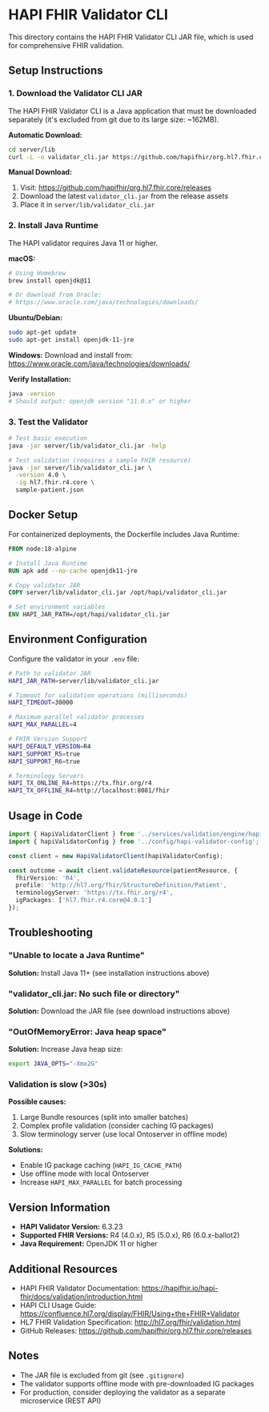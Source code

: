 # HAPI FHIR Validator CLI

This directory contains the HAPI FHIR Validator CLI JAR file, which is used for comprehensive FHIR validation.

## Setup Instructions

### 1. Download the Validator CLI JAR

The HAPI FHIR Validator CLI is a Java application that must be downloaded separately (it's excluded from git due to its large size: ~162MB).

**Automatic Download:**
```bash
cd server/lib
curl -L -o validator_cli.jar https://github.com/hapifhir/org.hl7.fhir.core/releases/download/6.3.23/validator_cli.jar
```

**Manual Download:**
1. Visit: https://github.com/hapifhir/org.hl7.fhir.core/releases
2. Download the latest `validator_cli.jar` from the release assets
3. Place it in `server/lib/validator_cli.jar`

### 2. Install Java Runtime

The HAPI validator requires Java 11 or higher.

**macOS:**
```bash
# Using Homebrew
brew install openjdk@11

# Or download from Oracle:
# https://www.oracle.com/java/technologies/downloads/
```

**Ubuntu/Debian:**
```bash
sudo apt-get update
sudo apt-get install openjdk-11-jre
```

**Windows:**
Download and install from: https://www.oracle.com/java/technologies/downloads/

**Verify Installation:**
```bash
java -version
# Should output: openjdk version "11.0.x" or higher
```

### 3. Test the Validator

```bash
# Test basic execution
java -jar server/lib/validator_cli.jar -help

# Test validation (requires a sample FHIR resource)
java -jar server/lib/validator_cli.jar \
  -version 4.0 \
  -ig hl7.fhir.r4.core \
  sample-patient.json
```

## Docker Setup

For containerized deployments, the Dockerfile includes Java Runtime:

```dockerfile
FROM node:18-alpine

# Install Java Runtime
RUN apk add --no-cache openjdk11-jre

# Copy validator JAR
COPY server/lib/validator_cli.jar /opt/hapi/validator_cli.jar

# Set environment variables
ENV HAPI_JAR_PATH=/opt/hapi/validator_cli.jar
```

## Environment Configuration

Configure the validator in your `.env` file:

```bash
# Path to validator JAR
HAPI_JAR_PATH=server/lib/validator_cli.jar

# Timeout for validation operations (milliseconds)
HAPI_TIMEOUT=30000

# Maximum parallel validator processes
HAPI_MAX_PARALLEL=4

# FHIR Version Support
HAPI_DEFAULT_VERSION=R4
HAPI_SUPPORT_R5=true
HAPI_SUPPORT_R6=true

# Terminology Servers
HAPI_TX_ONLINE_R4=https://tx.fhir.org/r4
HAPI_TX_OFFLINE_R4=http://localhost:8081/fhir
```

## Usage in Code

```typescript
import { HapiValidatorClient } from '../services/validation/engine/hapi-validator-client';
import { hapiValidatorConfig } from '../config/hapi-validator-config';

const client = new HapiValidatorClient(hapiValidatorConfig);

const outcome = await client.validateResource(patientResource, {
  fhirVersion: 'R4',
  profile: 'http://hl7.org/fhir/StructureDefinition/Patient',
  terminologyServer: 'https://tx.fhir.org/r4',
  igPackages: ['hl7.fhir.r4.core@4.0.1']
});
```

## Troubleshooting

### "Unable to locate a Java Runtime"

**Solution:** Install Java 11+ (see installation instructions above)

### "validator_cli.jar: No such file or directory"

**Solution:** Download the JAR file (see download instructions above)

### "OutOfMemoryError: Java heap space"

**Solution:** Increase Java heap size:
```bash
export JAVA_OPTS="-Xmx2G"
```

### Validation is slow (>30s)

**Possible causes:**
1. Large Bundle resources (split into smaller batches)
2. Complex profile validation (consider caching IG packages)
3. Slow terminology server (use local Ontoserver in offline mode)

**Solutions:**
- Enable IG package caching (`HAPI_IG_CACHE_PATH`)
- Use offline mode with local Ontoserver
- Increase `HAPI_MAX_PARALLEL` for batch processing

## Version Information

- **HAPI Validator Version:** 6.3.23
- **Supported FHIR Versions:** R4 (4.0.x), R5 (5.0.x), R6 (6.0.x-ballot2)
- **Java Requirement:** OpenJDK 11 or higher

## Additional Resources

- HAPI FHIR Validator Documentation: https://hapifhir.io/hapi-fhir/docs/validation/introduction.html
- HAPI CLI Usage Guide: https://confluence.hl7.org/display/FHIR/Using+the+FHIR+Validator
- HL7 FHIR Validation Specification: http://hl7.org/fhir/validation.html
- GitHub Releases: https://github.com/hapifhir/org.hl7.fhir.core/releases

## Notes

- The JAR file is excluded from git (see `.gitignore`)
- The validator supports offline mode with pre-downloaded IG packages
- For production, consider deploying the validator as a separate microservice (REST API)

